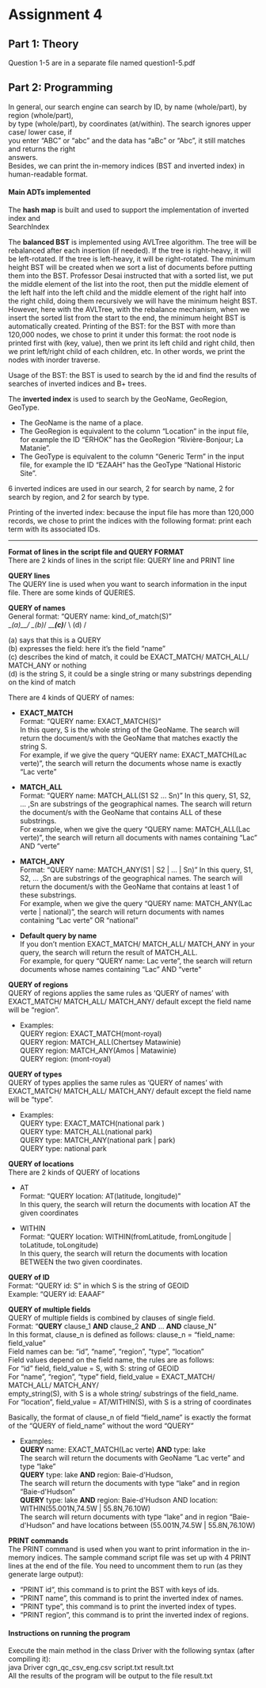 # Assignment 4

## Part 1: Theory  
Question 1-5 are in a separate file named question1-5.pdf

## Part 2: Programming

In general, our search engine can search by ID, by name (whole/part), by region (whole/part),  
by type (whole/part), by coordinates (at/within). The search ignores upper case/ lower case, if  
you enter “ABC” or “abc” and the data has “aBc” or “Abc”, it still matches and returns the right  
answers.  
Besides, we can print the in-memory indices (BST and inverted index) in human-readable
format.  

#### Main ADTs implemented

The **hash map** is built and used to support the implementation of inverted index and  
SearchIndex

The **balanced BST** is implemented using AVLTree algorithm. The tree will be rebalanced after
each insertion (if needed). If the tree is right-heavy, it will be left-rotated. If the tree is left-heavy,
it will be right-rotated.
The minimum height BST will be created when we sort a list of documents before putting them
into the BST. Professor Desai instructed that with a sorted list, we put the middle element of
the list into the root, then put the middle element of the left half into the left child and the
middle element of the right half into the right child, doing them recursively we will have the
minimum height BST. However, here with the AVLTree, with the rebalance mechanism, when we
insert the sorted list from the start to the end, the minimum height BST is automatically
created.
Printing of the BST: for the BST with more than 120,000 nodes, we chose to print it under this
format: the root node is printed first with (key, value), then we print its left child and right child,
then we print left/right child of each children, etc. In other words, we print the nodes with inorder
traverse.

Usage of the BST: the BST is used to search by the id and find the results of searches of
inverted indices and B+ trees.

The **inverted index** is used to search by the GeoName, GeoRegion, GeoType.

* The GeoName is the name of a place.
* The GeoRegion is equivalent to the column “Location” in the input file, for example the ID “ERHOK” has the GeoRegion “Rivière-Bonjour; La Matanie”.
* The GeoType is equivalent to the column “Generic Term” in the input file, for example the ID “EZAAH” has the GeoType “National Historic Site”.

6 inverted indices are used in our search, 2 for search by name, 2 for search by region, and 2 for search by type.  

Printing of the inverted index: because the input file has more than 120,000 records, we chose to print the indices with the following format: print each term with its associated IDs.

-----------------------------------------------------------------------------------------
**Format of lines in the script file and QUERY FORMAT**  
There are 2 kinds of lines in the script file: QUERY line and PRINT line

**QUERY lines**  
The QUERY line is used when you want to search information in the input file. There are some
kinds of QUERIES.

**QUERY of names**  
General format: “QUERY name: kind_of_match(S)”  
 \__(a)__/ \_(b)_/ \_____(c)___/ \ (d) / 
 
(a) says that this is a QUERY  
(b) expresses the field: here it’s the field “name”  
(c) describes the kind of match, it could be EXACT_MATCH/ MATCH_ALL/ MATCH_ANY or nothing  
(d) is the string S, it could be a single string or many substrings depending on the kind of match  

There are 4 kinds of QUERY of names:

* **EXACT_MATCH**  
Format: “QUERY name: EXACT_MATCH(S)”  
In this query, S is the whole string of the GeoName. The search will return the document/s with the GeoName 
that matches exactly the string S.  
For example, if we give the query “QUERY
name: EXACT_MATCH(Lac verte)”, the search will return the documents whose name is exactly
“Lac verte”

* **MATCH_ALL**  
Format: “QUERY name: MATCH_ALL(S1 S2 … Sn)”
In this query, S1, S2, … ,Sn are substrings of the geographical names. The search will return
the document/s with the GeoName that contains ALL of these substrings.  
For example, when we give the query “QUERY name: MATCH_ALL(Lac verte)”, the search will return all documents
with names containing “Lac” AND “verte”

* **MATCH_ANY**  
Format: “QUERY name: MATCH_ANY(S1 | S2 | … | Sn)”
In this query, S1, S2, … ,Sn are substrings of the geographical names.
The search will return the document/s with the GeoName that contains at least 1 of these
substrings.  
For example, when we give the query “QUERY name: MATCH_ANY(Lac verte |
national)”, the search will return documents with names containing “Lac verte” OR “national”

* **Default query by name**  
If you don’t mention EXACT_MATCH/ MATCH_ALL/ MATCH_ANY in your query, the search will
return the result of MATCH_ALL.  
For example, for query “QUERY name: Lac verte”, the search will return documents whose
names containing “Lac” AND “verte"

**QUERY of regions**  
QUERY of regions applies the same rules as ‘QUERY of names’ with EXACT_MATCH/
MATCH_ALL/ MATCH_ANY/ default except the field name will be “region”.  
* Examples:  
QUERY region: EXACT_MATCH(mont-royal)  
QUERY region: MATCH_ALL(Chertsey Matawinie)  
QUERY region: MATCH_ANY(Amos | Matawinie)  
QUERY region: (mont-royal)  

**QUERY of types**  
QUERY of types applies the same rules as ‘QUERY of names’ with EXACT_MATCH/
MATCH_ALL/ MATCH_ANY/ default except the field name will be “type”.  
* Examples:  
QUERY type: EXACT_MATCH(national park )  
QUERY type: MATCH_ALL(national park)  
QUERY type: MATCH_ANY(national park | park)  
QUERY type: national park  

**QUERY of locations**  
There are 2 kinds of QUERY of locations  

* AT  
Format: “QUERY location: AT(latitude, longitude)”  
In this query, the search will return the documents with location AT the given coordinates  

* WITHIN  
Format: “QUERY location: WITHIN(fromLatitude, fromLongitude | toLatitude, toLongitude)  
In this query, the search will return the documents with location BETWEEN the two given
coordinates.  

**QUERY of ID**  
Format: “QUERY id: S” in which S is the string of GEOID  
Example: “QUERY id: EAAAF”  

**QUERY of multiple fields**  
QUERY of multiple fields is combined by clauses of single field.  
Format: “**QUERY** clause_1 **AND** clause_2 **AND** … **AND** clause_N”  
In this format, clause_n is defined as follows: clause_n = “field_name: field_value”  
Field names can be: “id”, “name”, “region”, “type”, “location”  
Field values depend on the field name, the rules are as follows:  
For “id” field, field_value = S, with S: string of GEOID  
For “name”, “region”, “type” field, field_value = EXACT_MATCH/ MATCH_ALL/ MATCH_ANY/  
empty_string(S), with S is a whole string/ substrings of the field_name.  
For “location”, field_value = AT/WITHIN(S), with S is a string of coordinates  

Basically, the format of clause_n of field “field_name” is exactly the format of the “QUERY of
field_name” without the word “QUERY”

* Examples:  
**QUERY** name: EXACT_MATCH(Lac verte) **AND** type: lake  
The search will return the documents with GeoName “Lac verte” and type “lake”  
**QUERY** type: lake **AND** region: Baie-d'Hudson,  
The search will return the documents with type “lake” and in region “Baie-d'Hudson”  
**QUERY** type: lake **AND** region: Baie-d'Hudson AND location: WITHIN(55.001N,74.5W |
55.8N,76.10W)  
The search will return documents with type “lake” and in region “Baie-d'Hudson” and have
locations between (55.001N,74.5W | 55.8N,76.10W)

**PRINT commands**  
The PRINT command is used when you want to print information in the in-memory indices. The
sample command script file was set up with 4 PRINT lines at the end of the file. You need to
uncomment them to run (as they generate large output):  

* “PRINT id”, this command is to print the BST with keys of ids.  
* “PRINT name”, this command is to print the inverted index of names.  
* “PRINT type”, this command is to print the inverted index of types.  
* “PRINT region”, this command is to print the inverted index of regions.  

#### Instructions on running the program
Execute the main method in the class Driver with the following syntax (after compiling it):  
java Driver cgn_qc_csv_eng.csv script.txt result.txt  
All the results of the program will be output to the file result.txt  
